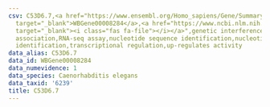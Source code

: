 ```yaml
---
csv: C53D6.7,<a href="https://www.ensembl.org/Homo_sapiens/Gene/Summary?db=core;g=WBGene00008284"
  target="_blank">WBGene00008284</a>,<a href="https://www.ncbi.nlm.nih.gov/pubmed/27496166"
  target="_blank"><i class="fas fa-file"></i></a>",genetic interference,functional
  association,RNA-seq assay,nucleotide sequence identification,nucleotide sequence
  identification,transcriptional regulation,up-regulates activity
data_alias: C53D6.7
data_id: WBGene00008284
data_numevidence: 1
data_species: Caenorhabditis elegans
data_taxid: '6239'
title: C53D6.7
---
```

